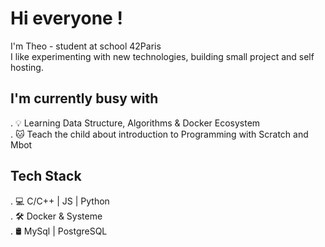 # Hi everyone ! 

I'm Theo - student at school 42Paris \
I like experimenting with new technologies, building small project and self hosting.
## I'm currently busy with
. 💡 Learning Data Structure, Algorithms & Docker Ecosystem  
. 🐱 Teach the child about introduction to Programming with Scratch and Mbot
## Tech Stack
. 💻 C/C++ | JS | Python\
. 🛠️ Docker & Systeme\
. 🛢️ MySql | PostgreSQL
